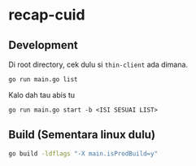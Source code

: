 # recap-cuid

## Development

Di root directory, cek dulu si `thin-client` ada dimana.
```sh
go run main.go list
```

Kalo dah tau abis tu
```
go run main.go start -b <ISI SESUAI LIST>
```

## Build (Sementara linux dulu)

```sh
go build -ldflags "-X main.isProdBuild=y"
```
